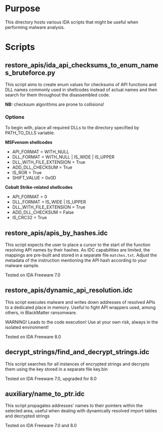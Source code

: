 # Purpose

This directory hosts various IDA scripts that might be useful when performing malware analysis.

# Scripts
## restore_apis/ida_api_checksums_to_enum_names_bruteforce.py
This script aims to create enum values for checksums of API functions and DLL names commonly used in shellcodes instead of actual names and then search for them throughout the disassembled code.

**NB:** checksum algorithms are prone to collisions!

### Options
To begin with, place all required DLLs to the directory specified by PATH_TO_DLLS variable.

**MSFvenom shellcodes**
* API_FORMAT = WITH_NULL
* DLL_FORMAT = WITH_NULL | IS_WIDE | IS_UPPER
* DLL_WITH_FILE_EXTENSION = True
* ADD_DLL_CHECKSUM = True
* IS_ROR = True
* SHIFT_VALUE = 0x0D

**Cobalt Strike-related shellcodes**
* API_FORMAT = 0
* DLL_FORMAT = IS_WIDE | IS_UPPER
* DLL_WITH_FILE_EXTENSION = True
* ADD_DLL_CHECKSUM = False
* IS_CRC32 = True

## restore_apis/apis_by_hashes.idc
This script expects the user to place a cursor to the start of the function resolving API names by their hashes. As IDC capabilities are limited, the mappings are pre-built and stored in a separate file `matches.txt`. Adjust the metadata of the instruction mentioning the API hash according to your malware sample.

Tested on IDA Freeware 7.0

## restore_apis/dynamic_api_resolution.idc
This script executes malware and writes down addresses of resolved APIs to a dedicated place in memory. Useful to fight API wrappers used, among others, in BlackMatter ransomware.

WARNING! Leads to the code execution! Use at your own risk, always in the isolated environment!

Tested on IDA Freeware 8.0

## decrypt_strings/find_and_decrypt_strings.idc
This script searches for all instances of encrypted strings and decrypts them using the key stored in a separate file key.bin

Tested on IDA Freeware 7.0, upgraded for 8.0

## auxiliary/name_to_ptr.idc
This script propagates addresses' names to their pointers within the selected area, useful when dealing with dynamically resolved import tables and decrypted strings

Tested on IDA Freeware 7.0 and 8.0
